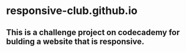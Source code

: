 # responsive-club.github.io
## This is a challenge project on codecademy for bulding a website that is responsive.
